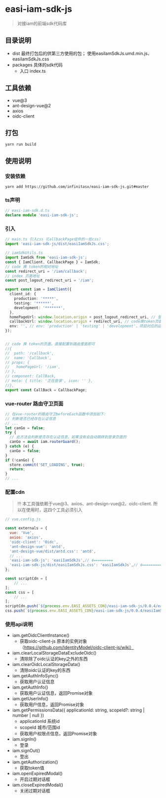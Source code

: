 # easi-iam-sdk-js
> 对接iam的前端sdk代码库

## 目录说明
- dist 最终打包后的供第三方使用的包； 使用easiIamSdkJs.umd.min.js、easiIamSdkJs.css
- packages 具体的sdk代码
    - 入口 index.ts
  
## 工具依赖
- vue@3
- ant-design-vue@2
- axios
- oidc-client

## 打包
```
yarn run build
```

## 使用说明
### 安装依赖
```text
yarn add https://github.com/infinitasx/easi-iam-sdk-js.git#master
```
### ts声明
```ts
// easi-iam-sdk.d.ts
declare module 'easi-iam-sdk-js';
```
### 引入
```ts
// main.ts 引入css（CallbackPage组件的一些css）
import 'easi-iam-sdk-js/dist/easiIamSdkJs.css';

// iamSdkUtils.ts
import IamSdk from 'easi-iam-sdk-js';
const { IamClient, CallbackPage } = IamSdk;
// code 换 token的相对地址
const redirect_uri = '/iam/callback';
// index 页面地址
const post_logout_redirect_uri = '/iam';

export const iam = IamClient({
  client_id: {
    production: '*****',
    testing: '******',
    development: '*******',
  },
  homePageUrl: window.location.origin + post_logout_redirect_uri, // 登录成功后跳转的主页
  callbackUrl: window.location.origin + redirect_uri, // code换token页面
  env: '', // env: 'production' | 'testing' | 'development'，项目对应的运行环境
});


// code 换 token的页面，直接配置到路由里面即可
//{
//  path: '/callback',
//  name: 'Callback',
// props: {
//   homePageUrl: '/iam',
// },
// component: CallBack,
// meta: { title: '正在登录', icon: '' },
//},
export const CallBack = CallbackPage;
```

### vue-router 路由守卫页面
```ts
// 在vue-router的路由守卫beforeEach函数中添加如下:
// 判断是否已经存在认证信息
// ...
let canGo = false;
try {
  // 此方法会判断是否存在认证信息，如果没有会自动跳转到登录页面的  
  canGo = await iam.routerGuard();
} catch (e) {
  canGo = false;
}
if (!canGo) {
  store.commit('SET_LOADING', true);
  return;
}
// ...
```

### 配置cdn
> !!! 本工具强依赖于vue@3、axios、ant-design-vue@2、oidc-client.
> 所以在使用时，这四个工具必须引入
```js
// vue.config.js

const externals = {
  vue: 'Vue',
  axios: 'axios',
  'oidc-client': 'Oidc',
  'ant-design-vue': 'antd',
  'ant-design-vue/dist/antd.css': 'antd',
  // ... 
  'easi-iam-sdk-js': 'easiIamSdkJs',// 《=========
  'easi-iam-sdk-js/dist/easiIamSdkJs.css': 'easiIamSdkJs',// 《=========
};

const scriptCdn = [
    // ...
];
const css = [
    // ...
];
scriptCdn.push(`${process.env.EASI_ASSETS_CDN}/easi-iam-sdk-js/0.0.4/easiIamSdkJs.umd.min.js`)
css.push(`${process.env.EASI_ASSETS_CDN}/easi-iam-sdk-js/0.0.4/easiIamSdkJs.css`);
```

### 使用api说明
- iam.getOidcClientInstance()
  - 获取oidc-client-js 原本的实例对象（https://github.com/IdentityModel/oidc-client-js/wiki）
- iam.clearLocalStorageDataExcludeOidc() 
  - 清除除了oidc认证的key之外的东西
- iam.clearOidcLocalStorageData()
  - 清除oidc认证的key的东西
- iam.getAuthInfoSync()
  - 获取用户认证信息
- iam.getAuthInfo()
  - 获取用户认证信息，返回Promise对象
- iam.getUserInfo()
  - 获取用户信息，返回Promise对象
- iam.getPermissionsData({ applicationId: string, scopeId?: string | number | null })
  - applicationId 系统id
  - scopeId 城市/范围id  
  - 获取用户权限点信息，返回Promise对象
- iam.signIn()
  - 登录
- iam.signOut()
  - 登出
- iam.getAuthorization()
  - 获取token值
- iam.openExpiredModal()
  - 开启过期对话框
- iam.closeExpiredModal()
  - 关闭过期对话框
